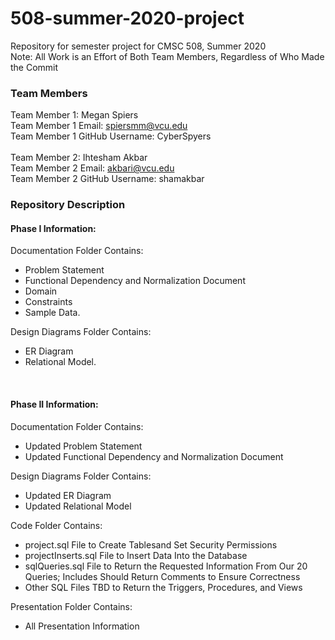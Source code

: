 # 508-summer-2020-project
Repository for semester project for CMSC 508, Summer 2020 <br/>
Note: All Work is an Effort of Both Team Members, Regardless of Who Made the Commit

### Team Members ###
Team Member 1: Megan Spiers <br/>
Team Member 1 Email: spiersmm@vcu.edu <br/>
Team Member 1 GitHub Username: CyberSpyers <br/>
<br/>
Team Member 2: Ihtesham Akbar <br/>
Team Member 2 Email: akbari@vcu.edu <br/>
Team Member 2 GitHub Username: shamakbar <br/>


### Repository Description ###
#### Phase I Information: ####
Documentation Folder Contains: <br/>
- Problem Statement <br/>
- Functional Dependency and Normalization Document <br/>
- Domain <br/>
- Constraints <br/>
- Sample Data. <br/>

Design Diagrams Folder Contains:
- ER Diagram <br/>
- Relational Model. <br/>

<br/>

#### Phase II Information: ####
Documentation Folder Contains: <br/>
- Updated Problem Statement <br/>
- Updated Functional Dependency and Normalization Document <br/>

Design Diagrams Folder Contains: <br/>
- Updated ER Diagram <br/>
- Updated Relational Model <br/>

Code Folder Contains: <br/>
- project.sql File to Create Tablesand Set Security Permissions <br/>
- projectInserts.sql File to Insert Data Into the Database <br/>
- sqlQueries.sql File to Return the Requested Information From Our 20 Queries; Includes Should Return Comments to Ensure Correctness <br/>
- Other SQL Files TBD to Return the Triggers, Procedures, and Views <br/>

Presentation Folder Contains: <br/>
- All Presentation Information <br/>
